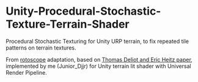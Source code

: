 # Unity-Procedural-Stochastic-Texture-Terrain-Shader
Procedural Stochastic Texturing for Unity URP terrain, to fix repeated tile patterns on terrain textures.  

From [rotoscope](https://www.reddit.com/user/rotoscope-/) adaptation, based on [Thomas Deliot and Eric Heitz paper](https://drive.google.com/file/d/1QecekuuyWgw68HU9tg6ENfrCTCVIjm6l/view), implemented by me (Junior_Djjr) for Unity terrain lit shader with Universal Render Pipeline.  
